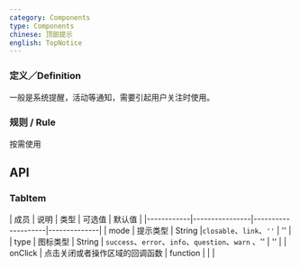 ```yaml
---
category: Components
type: Components
chinese: 顶部提示
english: TopNotice
---
```



### 定义／Definition
一般是系统提醒，活动等通知，需要引起用户关注时使用。

### 规则 / Rule
按需使用



## API

### TabItem
| 成员        | 说明           | 类型      |     可选值    | 默认值       |
|------------|----------------|--------------------|--------------|
| mode    | 提示类型      | String |`closable`、`link`、`''` |  ''  |
| type    | 图标类型        | String | `success`、`error`、`info`、`question`、`warn` 、'' |  ''  |
| onClick    | 点击关闭或者操作区域的回调函数        | function | |    |
